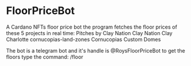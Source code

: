# FloorPriceBot

A Cardano NFTs floor price bot
the program fetches the floor prices of these 5 projects in real time:
Pitches by Clay Nation
Clay Nation
Clay Charlotte
cornucopias-land-zones
Cornucopias Custom Domes

The bot is a telegram bot and it's handle is @RoysFloorPriceBot
to get the floors type the command: /floor
